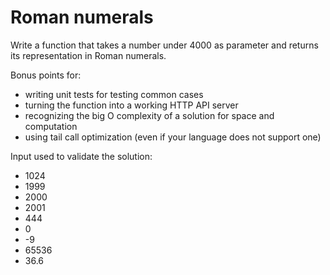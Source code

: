 # Roman numerals

Write a function that takes a number under 4000 as parameter and returns
its representation in Roman numerals.

Bonus points for:
- writing unit tests for testing common cases
- turning the function into a working HTTP API server
- recognizing the big O complexity of a solution for space and computation
- using tail call optimization (even if your language does not support one)

Input used to validate the solution:
- 1024
- 1999
- 2000
- 2001
- 444
- 0
- -9
- 65536
- 36.6
